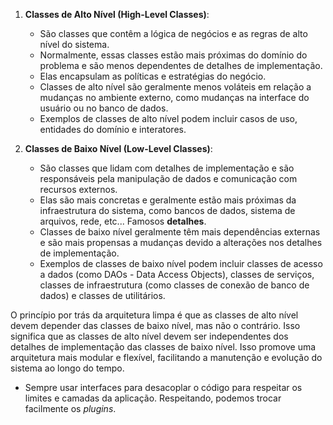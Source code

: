 1. **Classes de Alto Nível (High-Level Classes)**:
    
    - São classes que contêm a lógica de negócios e as regras de alto nível do sistema.
    - Normalmente, essas classes estão mais próximas do domínio do problema e são menos dependentes de detalhes de implementação.
    - Elas encapsulam as políticas e estratégias do negócio.
    - Classes de alto nível são geralmente menos voláteis em relação a mudanças no ambiente externo, como mudanças na interface do usuário ou no banco de dados.
    - Exemplos de classes de alto nível podem incluir casos de uso, entidades do domínio e interatores.
2. **Classes de Baixo Nível (Low-Level Classes)**:
    
    - São classes que lidam com detalhes de implementação e são responsáveis pela manipulação de dados e comunicação com recursos externos.
    - Elas são mais concretas e geralmente estão mais próximas da infraestrutura do sistema, como bancos de dados, sistema de arquivos, rede, etc... Famosos **detalhes**.
    - Classes de baixo nível geralmente têm mais dependências externas e são mais propensas a mudanças devido a alterações nos detalhes de implementação.
    - Exemplos de classes de baixo nível podem incluir classes de acesso a dados (como DAOs - Data Access Objects), classes de serviços, classes de infraestrutura (como classes de conexão de banco de dados) e classes de utilitários.

O princípio por trás da arquitetura limpa é que as classes de alto nível devem depender das classes de baixo nível, mas não o contrário. Isso significa que as classes de alto nível devem ser independentes dos detalhes de implementação das classes de baixo nível. Isso promove uma arquitetura mais modular e flexível, facilitando a manutenção e evolução do sistema ao longo do tempo.

- Sempre usar interfaces para desacoplar o código para respeitar os limites e camadas da aplicação. Respeitando, podemos trocar facilmente os *plugins*.